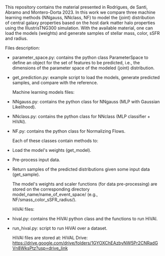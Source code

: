 This repository contains the material presented in Rodrigues, de Santi, Abramo and Montero-Dorta 2023.
In this work we compare three machine learning methods (NNgauss, NNclass, NF) to model the (joint) 
distribution of central galaxy properties based on the host dark matter halo properties using the 
IllustrisTNG300 simulation.
With the available material, one can load the models (weights) and generate samples of stellar mass, 
color, sSFR and radius.

Files description:

- parameter_space.py: contains the python class ParameterSpace to define an object for the set of features
  to be predicted, i.e., the dimensions of the parameter space of the modeled (joint) distribution.
- get_prediction.py: example script to load the models, generate predicted samples, and compare with
  the reference.

  Machine learning models files:
- NNgauss.py: contains the python class for NNgauss (MLP with Gaussian Likelihood).
- NNclass.py: contains the python class for NNclass (MLP classifier + HiVAl).
- NF.py: contains the python class for Normalizing Flows.

  Each of these classes contain methods to:
- Load the model's weights (get_model).
- Pre-process input data.
- Return samples of the predicted distributions given some input data (get_sample).

  The model's weights and scaler functions (for data pre-processing) are stored on the corresponding
  directory model_name/name_of_event_space/ (e.g., NF/smass_color_sSFR_radius/).

  HiVAl files:
- hival.py: contains the HiVAl python class and the functions to run HiVAl.
- run_hival.py: script to run HiVAl over a dataset.

  HiVAl files are stored at:
  HiVAL Drive: https://drive.google.com/drive/folders/1GYOXChEAzbyNW5Pr2CNRadGVn8WksPtz?usp=drive_link 
